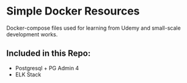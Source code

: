# Simple Docker Resources
Docker-compose files used for learning from Udemy and small-scale development works. 

## Included in this Repo:
- Postgresql + PG Admin 4 
- ELK Stack
